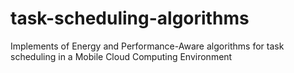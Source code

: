 # task-scheduling-algorithms
Implements of Energy and Performance-Aware algorithms for task scheduling in a Mobile Cloud Computing Environment
